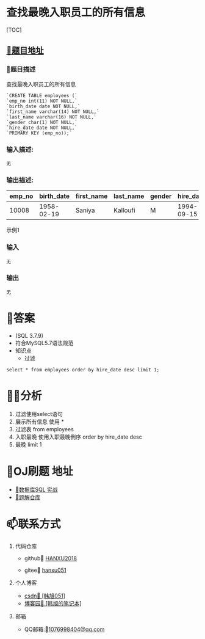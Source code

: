 # 查找最晚入职员工的所有信息

[TOC]

## [🚀题目地址](https://www.nowcoder.com/practice/218ae58dfdcd4af195fff264e062138f?tpId=82&tqId=29753&tPage=1&rp=&ru=%2Fta%2Fsql&qru=%2Fta%2Fsql%2Fquestion-ranking)

### 🎈题目描述


查找最晚入职员工的所有信息
```
`CREATE TABLE employees (`
`emp_no int(11) NOT NULL,`
`birth_date date NOT NULL,`
`first_name varchar(14) NOT NULL,`
`last_name varchar(16) NOT NULL,`
`gender char(1) NOT NULL,`
`hire_date date NOT NULL,`
`PRIMARY KEY (emp_no));`
```
### 输入描述:

```
无
```

### 输出描述:
| emp_no | birth_date | first_name | last_name | gender | hire_date  |
| :----- | :--------- | :--------- | :-------- | :----- | :--------- |
| 10008  | 1958-02-19 | Saniya     | Kalloufi  | M      | 1994-09-15 |

示例1

### 输入

```
无
```

### 输出

```
无
```

# 🎉答案

- (SQL 3.7.9)
- 符合MySQL5.7语法规范
- 知识点
  - 过滤

```
select * from employees order by hire_date desc limit 1;
```

# 🕵️‍♀️分析

1. 过滤使用select语句
2. 展示所有信息 使用 * 
3. 过滤表 from employees
4. 入职最晚 使用入职最晚倒序  order by hire_date desc
5. 最晚 limit 1

# 🍭OJ刷题 地址

- [🚀数据库SQL 实战](https://www.nowcoder.com/ta/sql)
- [🎉题解仓库](https://github.com/HANXU2018/nowcoderSQL)


# 📫联系方式

1. 代码仓库

	- github🍦  [HANXU2018](https://github.com/HANXU2018)

	- gitee🍦 [hanxu051](https://gitee.com/hanxu051)

2. 个人博客

	- [csdn🍦 [韩旭051]](https://hanxu.blog.csdn.net/)
	- [博客园🍦 [韩旭的笔记本]](https://www.cnblogs.com/hx97/)

3. 邮箱

	- QQ邮箱:🍦[1076998404@qq.com](1076998404@qq.com)
